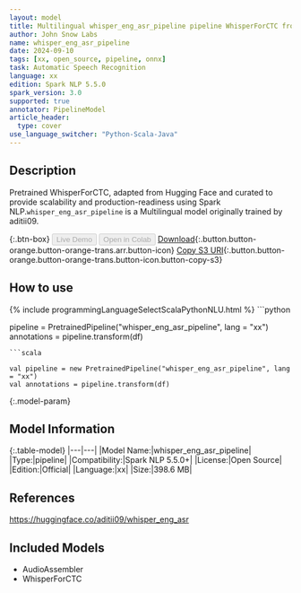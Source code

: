 ```yaml
---
layout: model
title: Multilingual whisper_eng_asr_pipeline pipeline WhisperForCTC from aditii09
author: John Snow Labs
name: whisper_eng_asr_pipeline
date: 2024-09-10
tags: [xx, open_source, pipeline, onnx]
task: Automatic Speech Recognition
language: xx
edition: Spark NLP 5.5.0
spark_version: 3.0
supported: true
annotator: PipelineModel
article_header:
  type: cover
use_language_switcher: "Python-Scala-Java"
---
```


## Description

Pretrained WhisperForCTC, adapted from Hugging Face and curated to provide scalability and production-readiness using Spark NLP.`whisper_eng_asr_pipeline` is a Multilingual model originally trained by aditii09.

{:.btn-box}
<button class="button button-orange" disabled>Live Demo</button>
<button class="button button-orange" disabled>Open in Colab</button>
[Download](https://s3.amazonaws.com/auxdata.johnsnowlabs.com/public/models/whisper_eng_asr_pipeline_xx_5.5.0_3.0_1725953203941.zip){:.button.button-orange.button-orange-trans.arr.button-icon}
[Copy S3 URI](s3://auxdata.johnsnowlabs.com/public/models/whisper_eng_asr_pipeline_xx_5.5.0_3.0_1725953203941.zip){:.button.button-orange.button-orange-trans.button-icon.button-copy-s3}

## How to use



<div class="tabs-box" markdown="1">
{% include programmingLanguageSelectScalaPythonNLU.html %}
```python

pipeline = PretrainedPipeline("whisper_eng_asr_pipeline", lang = "xx")
annotations =  pipeline.transform(df)   

```
```scala

val pipeline = new PretrainedPipeline("whisper_eng_asr_pipeline", lang = "xx")
val annotations = pipeline.transform(df)

```
</div>

{:.model-param}
## Model Information

{:.table-model}
|---|---|
|Model Name:|whisper_eng_asr_pipeline|
|Type:|pipeline|
|Compatibility:|Spark NLP 5.5.0+|
|License:|Open Source|
|Edition:|Official|
|Language:|xx|
|Size:|398.6 MB|

## References

https://huggingface.co/aditii09/whisper_eng_asr

## Included Models

- AudioAssembler
- WhisperForCTC
